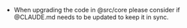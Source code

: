 
- When upgrading the code in @src/core please consider if @CLAUDE.md needs to be updated to keep it in sync.